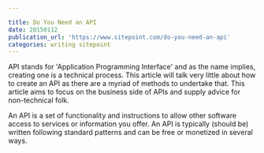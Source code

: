 ```yaml
---

title: Do You Need an API
date: 20150112
publication_url: 'https://www.sitepoint.com/do-you-need-an-api'
categories: writing sitepoint
---
```


API stands for 'Application Programming Interface' and as the name implies, creating one is a technical process. This article will talk very little about how to create an API as there are a myriad of methods to undertake that. This article aims to focus on the business side of APIs and supply advice for non-technical folk.

An API is a set of functionality and instructions to allow other software access to services or information you offer. An API is typically (should be) written following standard patterns and can be free or monetized in several ways.
